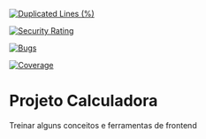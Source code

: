 [![Duplicated Lines (%)](https://sonarcloud.io/api/project_badges/measure?project=alexsandroferrao_calculadora-react&metric=duplicated_lines_density)](https://sonarcloud.io/dashboard?id=alexsandroferrao_calculadora-react)

[![Security Rating](https://sonarcloud.io/api/project_badges/measure?project=alexsandroferrao_calculadora-react&metric=security_rating)](https://sonarcloud.io/dashboard?id=alexsandroferrao_calculadora-react)

[![Bugs](https://sonarcloud.io/api/project_badges/measure?project=alexsandroferrao_calculadora-react&metric=bugs)](https://sonarcloud.io/dashboard?id=alexsandroferrao_calculadora-react)


[![Coverage](https://sonarcloud.io/api/project_badges/measure?project=alexsandroferrao_calculadora-react&metric=coverage)](https://sonarcloud.io/dashboard?id=alexsandroferrao_calculadora-react)


# Projeto Calculadora

Treinar alguns conceitos e ferramentas de frontend
